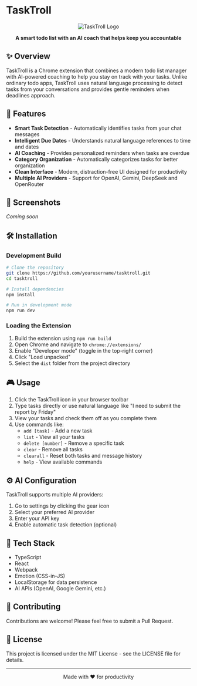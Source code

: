 # TaskTroll

<div align="center">
  
![TaskTroll Logo](public/icon128.png)

**A smart todo list with an AI coach that helps keep you accountable**

</div>

## ✨ Overview

TaskTroll is a Chrome extension that combines a modern todo list manager with AI-powered coaching to help you stay on track with your tasks. Unlike ordinary todo apps, TaskTroll uses natural language processing to detect tasks from your conversations and provides gentle reminders when deadlines approach.

## 🚀 Features

- **Smart Task Detection** - Automatically identifies tasks from your chat messages
- **Intelligent Due Dates** - Understands natural language references to time and dates
- **AI Coaching** - Provides personalized reminders when tasks are overdue
- **Category Organization** - Automatically categorizes tasks for better organization
- **Clean Interface** - Modern, distraction-free UI designed for productivity
- **Multiple AI Providers** - Support for OpenAI, Gemini, DeepSeek and OpenRouter

## 📸 Screenshots

*Coming soon*

## 🛠️ Installation

### Development Build

```bash
# Clone the repository
git clone https://github.com/yourusername/tasktroll.git
cd tasktroll

# Install dependencies
npm install

# Run in development mode
npm run dev
```

### Loading the Extension

1. Build the extension using `npm run build`
2. Open Chrome and navigate to `chrome://extensions/`
3. Enable "Developer mode" (toggle in the top-right corner)
4. Click "Load unpacked"
5. Select the `dist` folder from the project directory

## 🎮 Usage

1. Click the TaskTroll icon in your browser toolbar
2. Type tasks directly or use natural language like "I need to submit the report by Friday"
3. View your tasks and check them off as you complete them
4. Use commands like:
   - `add [task]` - Add a new task
   - `list` - View all your tasks
   - `delete [number]` - Remove a specific task
   - `clear` - Remove all tasks
   - `clearall` - Reset both tasks and message history
   - `help` - View available commands

## ⚙️ AI Configuration

TaskTroll supports multiple AI providers:

1. Go to settings by clicking the gear icon
2. Select your preferred AI provider
3. Enter your API key
4. Enable automatic task detection (optional)

## 🔧 Tech Stack

- TypeScript
- React
- Webpack
- Emotion (CSS-in-JS)
- LocalStorage for data persistence
- AI APIs (OpenAI, Google Gemini, etc.)

## 🤝 Contributing

Contributions are welcome! Please feel free to submit a Pull Request.

## 📄 License

This project is licensed under the MIT License - see the LICENSE file for details.

---

<div align="center">
  Made with ❤️ for productivity
</div>
